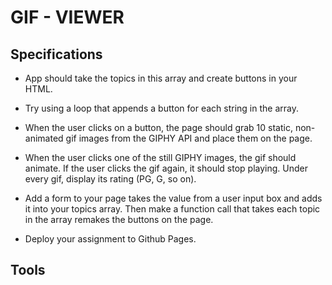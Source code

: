 # GIF - VIEWER

## Specifications

* App should take the topics in this array and create buttons in your HTML.

* Try using a loop that appends a button for each string in the array.

* When the user clicks on a button, the page should grab 10 static, non-animated gif images from the GIPHY API and place them on the page.

* When the user clicks one of the still GIPHY images, the gif should animate. If the user clicks the gif again, it should stop playing. Under every gif, display its rating (PG, G, so on).

* Add a form to your page takes the value from a user input box and adds it into your topics array. Then make a function call that takes each topic in the array remakes the buttons on the page.

* Deploy your assignment to Github Pages.

## Tools
